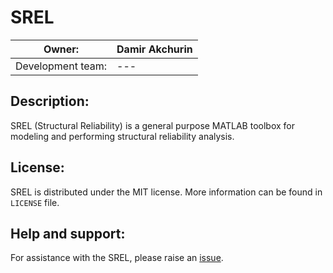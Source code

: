 # SREL
| Owner:            | Damir Akchurin |
|-------------------|----------------|
| Development team: | ---            |

## Description:
SREL (Structural Reliability) is a general purpose MATLAB toolbox for modeling and performing structural reliability analysis.

## License:
SREL is distributed under the MIT license. More information can be found in `LICENSE` file.

## Help and support:
For assistance with the SREL, please raise an [issue](https://github.com/AkchurinDA/SREL/issues).